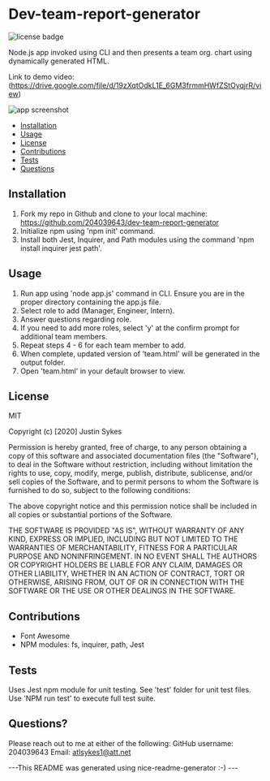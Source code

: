 # Dev-team-report-generator

![license badge](https://img.shields.io/badge/license-MIT-brightgreen)

Node.js app invoked using CLI and then presents a team org. chart using dynamically generated HTML.

Link to demo video: (https://drive.google.com/file/d/19zXqtOdkL1E_6GM3frmmHWfZStOyqjrR/view)

![app screenshot](../my-dev-team-generator-screenshot1.png)

- [Installation](#installation)
- [Usage](#usage)
- [License](#license)
- [Contributions](#contributions)
- [Tests](#test)
- [Questions](#questions)
    
## Installation
    
1. Fork my repo in Github and clone to your local machine: https://github.com/204039643/dev-team-report-generator
2. Initialize npm using 'npm init' command.
3. Install both Jest, Inquirer, and Path modules using the command 'npm install inquirer jest path'.
    
## Usage
    
1. Run app using 'node app.js' command in CLI. Ensure you are in the proper directory containing the app.js file.
2. Select role to add (Manager, Engineer, Intern).
3. Answer questions regarding role.
4. If you need to add more roles, select 'y' at the confirm prompt for additional team members.
5. Repeat steps 4 - 6 for each team member to add.
6. When complete, updated version of 'team.html' will be generated in the output folder.
7. Open 'team.html' in your default browser to view.
    
## License
    
MIT
    
Copyright (c) [2020] Justin Sykes
    
Permission is hereby granted, free of charge, to any person obtaining a copy
of this software and associated documentation files (the "Software"), to deal
in the Software without restriction, including without limitation the rights
to use, copy, modify, merge, publish, distribute, sublicense, and/or sell
copies of the Software, and to permit persons to whom the Software is
furnished to do so, subject to the following conditions:
    
The above copyright notice and this permission notice shall be included in all
copies or substantial portions of the Software.
    
THE SOFTWARE IS PROVIDED "AS IS", WITHOUT WARRANTY OF ANY KIND, EXPRESS OR
IMPLIED, INCLUDING BUT NOT LIMITED TO THE WARRANTIES OF MERCHANTABILITY,
FITNESS FOR A PARTICULAR PURPOSE AND NONINFRINGEMENT. IN NO EVENT SHALL THE
AUTHORS OR COPYRIGHT HOLDERS BE LIABLE FOR ANY CLAIM, DAMAGES OR OTHER
LIABILITY, WHETHER IN AN ACTION OF CONTRACT, TORT OR OTHERWISE, ARISING FROM,
OUT OF OR IN CONNECTION WITH THE SOFTWARE OR THE USE OR OTHER DEALINGS IN THE
SOFTWARE.
    
## Contributions
    
- Font Awesome
- NPM modules: fs, inquirer, path, Jest
     
## Tests
    
Uses Jest npm module for unit testing. See 'test' folder for unit test files. Use 'NPM run test' to execute full test suite.
    
## Questions?
Please reach out to me at either of the following:
    GitHub username: 204039643
    Email: atlsykes1@att.net
    
    
---This README was generated using nice-readme-generator :-) ---